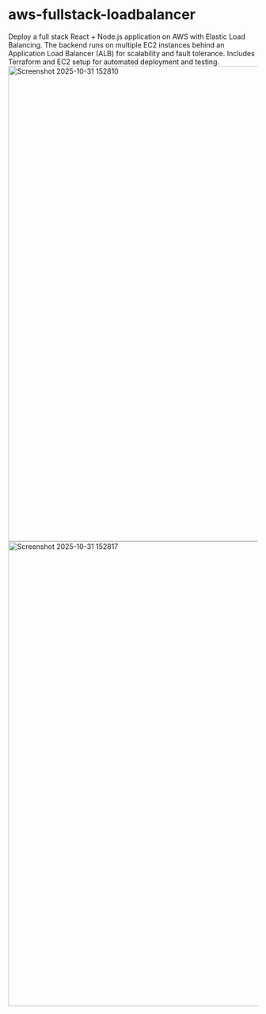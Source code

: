 # aws-fullstack-loadbalancer
Deploy a full stack React + Node.js application on AWS with Elastic Load Balancing. The backend runs on multiple EC2 instances behind an Application Load Balancer (ALB) for scalability and fault tolerance. Includes Terraform and EC2 setup for automated deployment and testing.
<img width="1919" height="960" alt="Screenshot 2025-10-31 152810" src="https://github.com/user-attachments/assets/c1cf23c3-51c0-4f53-b934-bae63544d447" />
<img width="1906" height="939" alt="Screenshot 2025-10-31 152817" src="https://github.com/user-attachments/assets/fbac63e9-a1ff-47e0-9089-039144577169" />
